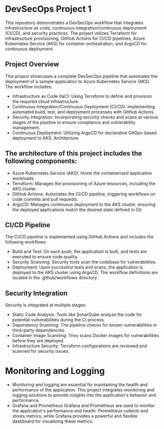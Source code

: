 # DevSecOps Project 1
This repository demonstrates a DevSecOps workflow that integrates infrastructure as code, continuous integration/continuous deployment (CI/CD), and security practices. The project utilizes Terraform for infrastructure provisioning, GitHub Actions for CI/CD pipelines, Azure Kubernetes Service (AKS) for container orchestration, and ArgoCD for continuous deployment.


## Project Overview
This project showcases a complete DevSecOps pipeline that automates the deployment of a sample application to Azure Kubernetes Service (AKS). The workflow includes:

* Infrastructure as Code (IaC): Using Terraform to define and provision the required cloud infrastructure.
* Continuous Integration/Continuous Deployment (CI/CD): Implementing automated build, test, and deployment processes with GitHub Actions.
* Security Integration: Incorporating security checks and scans at various stages of the pipeline to ensure compliance and vulnerability management.
* Continuous Deployment: Utilizing ArgoCD for declarative GitOps-based deployment to AKS.
Architecture

## The architecture of this project includes the following components:

* Azure Kubernetes Service (AKS): Hosts the containerized application workloads.
* Terraform: Manages the provisioning of Azure resources, including the AKS cluster.
* GitHub Actions: Automates the CI/CD pipeline, triggering workflows on code commits and pull requests.
* ArgoCD: Manages continuous deployment to the AKS cluster, ensuring the deployed applications match the desired state defined in Git.


## CI/CD Pipeline
The CI/CD pipeline is implemented using GitHub Actions and includes the following workflows:

* Build and Test: On each push, the application is built, and tests are executed to ensure code quality.
* Security Scanning: Security tools scan the codebase for vulnerabilities.
* Deployment: Upon successful tests and scans, the application is deployed to the AKS cluster using ArgoCD. The workflow definitions are located in the .github/workflows directory.

## Security Integration
Security is integrated at multiple stages:

* Static Code Analysis: Tools like SonarQube analyze the code for potential vulnerabilities during the CI process.
* Dependency Scanning: The pipeline checks for known vulnerabilities in third-party dependencies.
* Container Image Scanning: Trivy scans Docker images for vulnerabilities before they are deployed.
* Infrastructure Security: Terraform configurations are reviewed and scanned for security issues.

# Monitoring and Logging
* Monitoring and logging are essential for maintaining the health and performance of the application. This project integrates monitoring and logging solutions to provide insights into the application's behavior and performance.
* Grafana and Prometheus
Grafana and Prometheus are used to monitor the application's performance and health. Prometheus collects and stores metrics, while Grafana provides a powerful and flexible dashboard for visualizing these metrics.